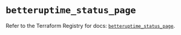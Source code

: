 # `betteruptime_status_page`

Refer to the Terraform Registry for docs: [`betteruptime_status_page`](https://registry.terraform.io/providers/betterstackhq/better-uptime/0.20.4/docs/resources/betteruptime_status_page).
